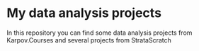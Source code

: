 # My data analysis projects
 In this repository you can find some data analysis projects from Karpov.Courses and several projects from StrataScratch
